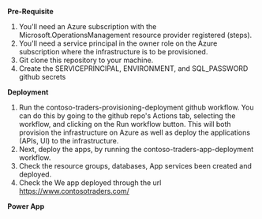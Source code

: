 **Pre-Requisite**

1. You'll need an Azure subscription with 	the Microsoft.OperationsManagement resource provider registered (steps).
2. You'll need a service principal in the owner role on the Azure subscription 	where the infrastructure is to be provisioned.
3. Git clone this repository to your machine.
4. Create the SERVICEPRINCIPAL, ENVIRONMENT, and SQL_PASSWORD github secrets 

**Deployment**
1. Run the contoso-traders-provisioning-deployment github workflow. You can do this by going to the github repo's Actions tab, selecting the workflow, 
and clicking on the Run workflow button. This will both provision the infrastructure on Azure as well as deploy the applications (APIs, UI) to the infrastructure.
2. Next, deploy the apps, by running the contoso-traders-app-deployment workflow.
3. Check the resource groups, databases, App services been created and deployed.
4. Check the We app deployed through the url https://www.contosotraders.com/

**Power App**

